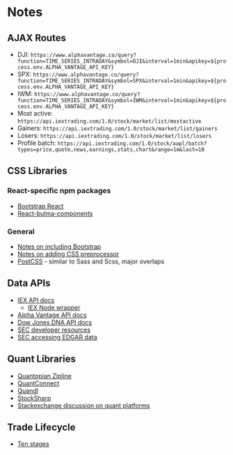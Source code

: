 # Notes

## AJAX Routes
- DJI: `https://www.alphavantage.co/query?function=TIME_SERIES_INTRADAY&symbol=DJI&interval=1min&apikey=${process.env.ALPHA_VANTAGE_API_KEY}`
- SPX: `https://www.alphavantage.co/query?function=TIME_SERIES_INTRADAY&symbol=SPX&interval=1min&apikey=${process.env.ALPHA_VANTAGE_API_KEY}`
- IWM: `https://www.alphavantage.co/query?function=TIME_SERIES_INTRADAY&symbol=IWM&interval=1min&apikey=${process.env.ALPHA_VANTAGE_API_KEY}`
- Most active: `https://api.iextrading.com/1.0/stock/market/list/mostactive`
- Gainers: `https://api.iextrading.com/1.0/stock/market/list/gainers`
- Losers: `https://api.iextrading.com/1.0/stock/market/list/losers`
- Profile batch: `https://api.iextrading.com/1.0/stock/aapl/batch?types=price,quote,news,earnings,stats,chart&range=1m&last=10`

## CSS Libraries
### React-specific npm packages
- [Bootstrap React]()
- [React-bulma-components](https://github.com/couds/react-bulma-components)
### General
- [Notes on including Bootstrap](https://github.com/facebook/create-react-app/issues/201)
- [Notes on adding CSS preprocessor](https://github.com/facebook/create-react-app/blob/master/packages/react-scripts/template/README.md#adding-a-css-preprocessor-sass-less-etc)
- [PostCSS](https://github.com/postcss/postcss) - similar to Sass and Scss, major overlaps

## Data APIs
- [IEX API docs](https://iextrading.com/developer/docs/#getting-started)
    - [IEX Node wrapper](https://github.com/bilalq/iex-api)
- [Alpha Vantage API docs](https://www.alphavantage.co/documentation/)
- [Dow Jones DNA API docs](https://developer.dowjones.com/site/global/develop/introduction/index.gsp)
- [SEC developer resources](https://www.sec.gov/developer)
- [SEC accessing EDGAR data](https://www.sec.gov/edgar/searchedgar/accessing-edgar-data.htm)

## Quant Libraries
- [Quantopian Zipline](https://github.com/quantopian/zipline)
- [QuantConnect](https://www.quantconnect.com/docs)
- [Quandl](https://docs.quandl.com/docs)
- [StockSharp](https://github.com/StockSharp/StockSharp)
- [Stackexchange discussion on quant platforms](https://quant.stackexchange.com/questions/10905/what-open-source-trading-platform-are-available)

## Trade Lifecycle
- [Ten stages](https://www.allaboutfinancecareers.co.uk/industry/infrastructure/the-trade-life-cycle-explained)
